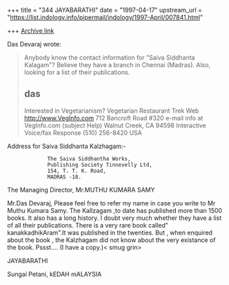 +++
title = "344 JAYABARATHI"
date = "1997-04-17"
upstream_url = "https://list.indology.info/pipermail/indology/1997-April/007841.html"

+++
[Archive link](https://list.indology.info/pipermail/indology/1997-April/007841.html)

Das Devaraj wrote:
> 
> Anybody know the contact information for "Saiva Siddhanta Kalagam"?
> Believe they have a branch in Chennai (Madras).  Also, looking for
> a list of their publications.
> 
> das
> -------------------------------------------------------------------
> Interested in Vegetarianism?             Vegetarian Restaurant Trek
> Web    http://www.VegInfo.com                712 Bancroft Road #320
> e-mail info at VegInfo.com (subject Help)       Walnut Creek, CA 94598
> Interactive Voice/fax Response  (510) 256-8420                  USA

Address for Saiva Siddhanta Kalzhagam:-

                 The Saiva Siddhantha Works,
                 Publishing Society Tinnevelly Ltd,
                 154, T. T. K. Road,
                 MADRAS -18.

 The Managing Director, Mr.MUTHU KUMARA SAMY

 Mr.Das Devaraj,
               Please feel free to refer my name in case you write to Mr 
Muthu Kumara Samy.
               The Kallzagam ,to date has published more than 1500 books.
It also has a long history. I doubt very much whether they have a list of 
all their publications.
               There is a very rare book called" kanakkadhikAram".It was 
published in the twenties. But , when enquired about the book , the 
Kalzhagam did not know about the very existance of the book.
               Pssst.... (I have a copy.)< smug grin>  

JAYABARATHI

Sungai Petani,
kEDAH
mALAYSIA




